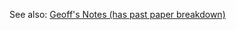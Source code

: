 See also: [Geoff's Notes (has past paper breakdown)](https://github.com/nating/cs-exams/tree/master/assets/notes/fourth-year/fuzzy-logic)
